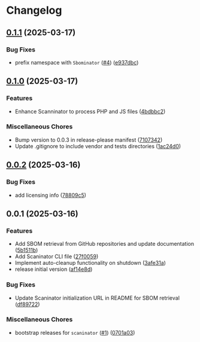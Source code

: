 # Changelog

## [0.1.1](https://github.com/sbominator/scaninator/compare/v0.1.0...v0.1.1) (2025-03-17)


### Bug Fixes

* prefix namespace with `Sbominator` ([#4](https://github.com/sbominator/scaninator/issues/4)) ([e937dbc](https://github.com/sbominator/scaninator/commit/e937dbce65ee06008e865e3b2dbeb4dbcd34703e))

## [0.1.0](https://github.com/sbominator/scaninator/compare/v0.0.2...v0.1.0) (2025-03-17)


### Features

* Enhance Scanninator to process PHP and JS files ([4bdbbc2](https://github.com/sbominator/scaninator/commit/4bdbbc2df4fbe5c560005c3d19955a79d3f7a0be))


### Miscellaneous Chores

* Bump version to 0.0.3 in release-please manifest ([7107342](https://github.com/sbominator/scaninator/commit/7107342db68f8b4e49ecc99fd4c9f2624d214e7e))
* Update .gitignore to include vendor and tests directories ([1ac24d0](https://github.com/sbominator/scaninator/commit/1ac24d0b70d02398c4df02abe8aad8b81974d18b))

## [0.0.2](https://github.com/sbominator/scaninator/compare/v0.0.1...v0.0.2) (2025-03-16)


### Bug Fixes

* add licensing info ([78809c5](https://github.com/sbominator/scaninator/commit/78809c532153fbe420c8d417f9e2a61c98e06298))

## 0.0.1 (2025-03-16)


### Features

* Add SBOM retrieval from GitHub repositories and update documentation ([5b1511b](https://github.com/sbominator/scaninator/commit/5b1511bf32f2de92fdd2c75c435018b8578fa322))
* Add Scaninator CLI file ([27f0059](https://github.com/sbominator/scaninator/commit/27f00593f20e43718423497899373e9c4440551e))
* Implement auto-cleanup functionality on shutdown ([3afe31a](https://github.com/sbominator/scaninator/commit/3afe31ac3a1bb5747bb6d5a125c49b05c4e1ec07))
* release initial version ([af14e8d](https://github.com/sbominator/scaninator/commit/af14e8d77c464257fe0fd1753e2ebd211e9864ec))


### Bug Fixes

* Update Scaninator initialization URL in README for SBOM retrieval ([df89722](https://github.com/sbominator/scaninator/commit/df8972249076f7e487cf2639c41e602e53235e48))


### Miscellaneous Chores

* bootstrap releases for `scaninator` ([#1](https://github.com/sbominator/scaninator/issues/1)) ([0701a03](https://github.com/sbominator/scaninator/commit/0701a0390c7af6bddc0041db957bcf73138dac59))

